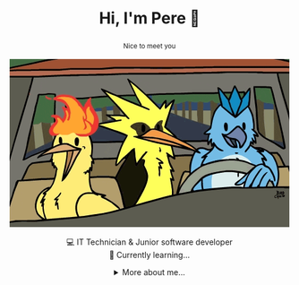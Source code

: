 <div align="center">
  
# Hi, I'm Pere 👋
<sub> Nice to meet you <sub/> <br>

![gif](https://github.com/pereprior/pereprior/blob/main/birds.gif)

💻 IT Technician & Junior software developer <br>
🌱 Currently learning... <br>

</div>

<div align="center">
<details>

<summary>
  More about me...
</summary>

## 💻 Tech Stack:

<div align="center">
  
![Java](https://img.shields.io/badge/java-%23ED8B00.svg?style=for-the-badge&logo=openjdk&logoColor=white) ![HTML5](https://img.shields.io/badge/html5-%23E34F26.svg?style=for-the-badge&logo=html5&logoColor=white) ![Python](https://img.shields.io/badge/python-3670A0?style=for-the-badge&logo=python&logoColor=ffdd54) ![Kotlin](https://img.shields.io/badge/kotlin-%237F52FF.svg?style=for-the-badge&logo=kotlin&logoColor=white) ![Postgres](https://img.shields.io/badge/postgres-%23316192.svg?style=for-the-badge&logo=postgresql&logoColor=white) ![MySQL](https://img.shields.io/badge/mysql-%2300000f.svg?style=for-the-badge&logo=mysql&logoColor=white) ![SQLite](https://img.shields.io/badge/sqlite-%2307405e.svg?style=for-the-badge&logo=sqlite&logoColor=white)

![Top Languages](https://github-readme-stats.vercel.app/api/top-langs/?username=pereprior&theme=dark&hide_border=false&include_all_commits=false&count_private=false&layout=compact)

</div>

## 🌐 Socials:

<div align="center">

[![LinkedIn](https://img.shields.io/badge/LinkedIn-%230077B5.svg?logo=linkedin&logoColor=white)](https://linkedin.com/in/pereprior) [![Stack Overflow](https://img.shields.io/badge/-Stackoverflow-FE7A16?logo=stack-overflow&logoColor=white)](https://stackoverflow.com/users/23182096) [![Twitter](https://img.shields.io/badge/Twitter-%231DA1F2.svg?logo=Twitter&logoColor=white)](https://twitter.com/pereprior_)

</div>

## Languages 🌐

| Language      | Proficiency      |
| ------------- | ---------------- |
| English       | B1               |
| Spanish       | Native language  |
| Catalan       | Native language  |

---

[![](https://visitcount.itsvg.in/api?id=pereprior&icon=0&color=0)](https://visitcount.itsvg.in)
  
</details>
</div>
<!-- Proudly created with GPRM ( https://gprm.itsvg.in ) -->
